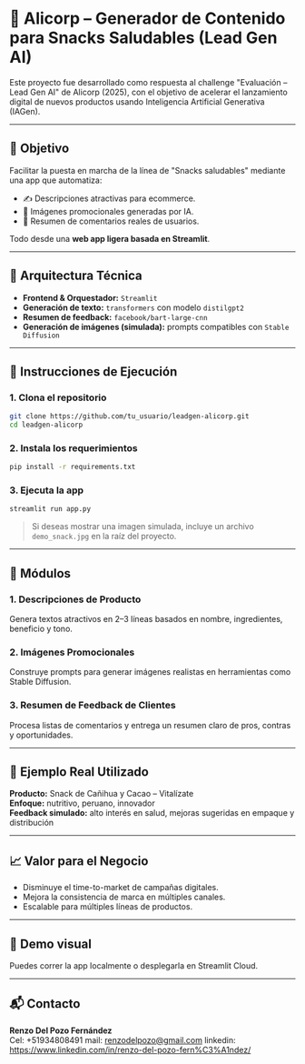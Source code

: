 # 🧠 Alicorp – Generador de Contenido para Snacks Saludables (Lead Gen AI)

Este proyecto fue desarrollado como respuesta al challenge "Evaluación – Lead Gen AI" de Alicorp (2025), con el objetivo de acelerar el lanzamiento digital de nuevos productos usando Inteligencia Artificial Generativa (IAGen).

---

## 🚀 Objetivo

Facilitar la puesta en marcha de la línea de "Snacks saludables" mediante una app que automatiza:
- ✍️ Descripciones atractivas para ecommerce.
- 🎨 Imágenes promocionales generadas por IA.
- 💬 Resumen de comentarios reales de usuarios.

Todo desde una **web app ligera basada en Streamlit**.

---

## 🧱 Arquitectura Técnica

- **Frontend & Orquestador:** `Streamlit`
- **Generación de texto:** `transformers` con modelo `distilgpt2`
- **Resumen de feedback:** `facebook/bart-large-cnn`
- **Generación de imágenes (simulada):** prompts compatibles con `Stable Diffusion`

---

## 🧪 Instrucciones de Ejecución

### 1. Clona el repositorio
```bash
git clone https://github.com/tu_usuario/leadgen-alicorp.git
cd leadgen-alicorp
```

### 2. Instala los requerimientos
```bash
pip install -r requirements.txt
```

### 3. Ejecuta la app
```bash
streamlit run app.py
```

> Si deseas mostrar una imagen simulada, incluye un archivo `demo_snack.jpg` en la raíz del proyecto.

---

## 🧩 Módulos

### 1. **Descripciones de Producto**
Genera textos atractivos en 2–3 líneas basados en nombre, ingredientes, beneficio y tono.

### 2. **Imágenes Promocionales**
Construye prompts para generar imágenes realistas en herramientas como Stable Diffusion.

### 3. **Resumen de Feedback de Clientes**
Procesa listas de comentarios y entrega un resumen claro de pros, contras y oportunidades.

---

## 📎 Ejemplo Real Utilizado
**Producto:** Snack de Cañihua y Cacao – Vitalízate  
**Enfoque:** nutritivo, peruano, innovador  
**Feedback simulado:** alto interés en salud, mejoras sugeridas en empaque y distribución

---

## 📈 Valor para el Negocio
- Disminuye el time-to-market de campañas digitales.
- Mejora la consistencia de marca en múltiples canales.
- Escalable para múltiples líneas de productos.

---

## 👀 Demo visual
Puedes correr la app localmente o desplegarla en Streamlit Cloud.

---

## 📬 Contacto
**Renzo Del Pozo Fernández**  
Cel: +51934808491
mail: renzodelpozo@gmail.com
linkedin: https://www.linkedin.com/in/renzo-del-pozo-fern%C3%A1ndez/

